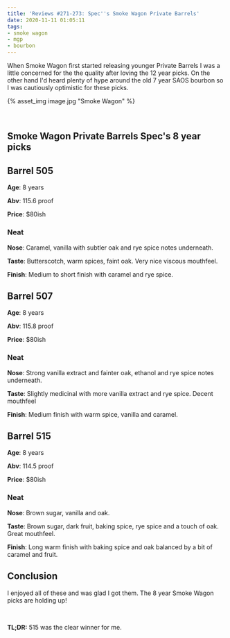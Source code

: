 ```yaml
---
title: 'Reviews #271-273: Spec''s Smoke Wagon Private Barrels'
date: 2020-11-11 01:05:11
tags:
- smoke wagon
- mgp
- bourbon
---
```


When Smoke Wagon first started releasing younger Private Barrels I was a little concerned for the the quality after loving the 12 year picks. On the other hand I'd heard plenty of hype around the old 7 year SAOS bourbon so I was cautiously optimistic for these picks. 

{% asset_img image.jpg "Smoke Wagon" %}

&nbsp;

## Smoke Wagon Private Barrels Spec's 8 year picks

## Barrel 505

**Age**: 8 years

**Abv**: 115.6 proof

**Price**: $80ish

### Neat
**Nose**: Caramel, vanilla with subtler oak and rye spice notes underneath.

**Taste**: Butterscotch, warm spices, faint oak. Very nice viscous mouthfeel. 

**Finish**: Medium to short finish with caramel and rye spice.


## Barrel 507

**Age**: 8 years

**Abv**: 115.8 proof

**Price**: $80ish

### Neat
**Nose**: Strong vanilla extract and fainter oak, ethanol and rye spice notes underneath.

**Taste**: Slightly medicinal with more vanilla extract and rye spice. Decent mouthfeel

**Finish**: Medium finish with warm spice, vanilla and caramel.


## Barrel 515

**Age**: 8 years

**Abv**: 114.5 proof

**Price**: $80ish

### Neat
**Nose**: Brown sugar, vanilla and oak.

**Taste**: Brown sugar, dark fruit, baking spice, rye spice and a touch of oak. Great mouthfeel.

**Finish**: Long warm finish with baking spice and oak balanced by a bit of caramel and fruit.

## Conclusion

I enjoyed all of these and was glad I got them. The 8 year Smoke Wagon picks are holding up!

&nbsp;

**TL;DR:** 515 was the clear winner for me.